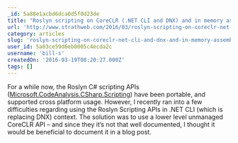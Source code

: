 ```yaml
---
_id: 5a88e1acbd6dca0d5f0d23de
title: "Roslyn scripting on CoreCLR (.NET CLI and DNX) and in memory assemblies"
url: 'http://www.strathweb.com/2016/03/roslyn-scripting-on-coreclr-net-cli-and-dnx-and-in-memory-assemblies/'
category: articles
slug: 'roslyn-scripting-on-coreclr-net-cli-and-dnx-and-in-memory-assemblies'
user_id: 5a83ce59d6eb0005c4ecda2c
username: 'bill-s'
createdOn: '2016-03-19T08:20:27.000Z'
tags: []
---
```


For a while now, the Roslyn C# scripting APIs (<a href="https://www.nuget.org/packages/Microsoft.CodeAnalysis.CSharp.Scripting">Microsoft.CodeAnalysis.CSharp.Scripting</a>) have been portable, and supported cross platform usage. However, I recently ran into a few difficulties regarding using the Roslyn Scripting APIs in .NET CLI (which is replacing DNX) context. The solution was to use a lower level unmanaged CoreCLR API – and since they it’s not that well documented, I thought it would be beneficial to document it in a blog post.
